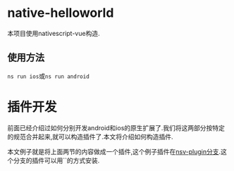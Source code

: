 # native-helloworld

本项目使用nativescript-vue构造.

## 使用方法

`ns run ios`或`ns run android`


# 插件开发

前面已经介绍过如何分别开发android和ios的原生扩展了.我们将这两部分按特定的规范合并起来,就可以构造插件了.本文将介绍如何构造插件.

本文例子就是将上面两节的内容做成一个插件,这个例子插件在[nsv-plugin分支]().这个分支的插件可以用``的方式安装.